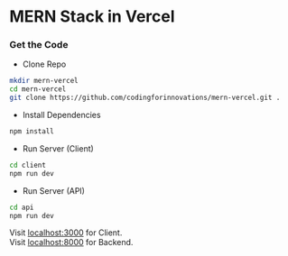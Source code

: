 # MERN Stack in Vercel

### Get the Code

- Clone Repo

```bash
mkdir mern-vercel
cd mern-vercel
git clone https://github.com/codingforinnovations/mern-vercel.git .
```


- Install Dependencies

```bash
npm install
```

- Run Server (Client)
```bash
cd client
npm run dev
```

- Run Server (API)
```bash
cd api
npm run dev
```

Visit [localhost:3000](http://localhost:3000) for Client. <br/>
Visit [localhost:8000](http://localhost:8000) for Backend.
